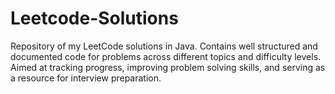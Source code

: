 # Leetcode-Solutions
Repository of my LeetCode solutions in Java. Contains well structured and documented code for problems across different topics and difficulty levels. Aimed at tracking progress, improving problem solving skills, and serving as a resource for interview preparation.
